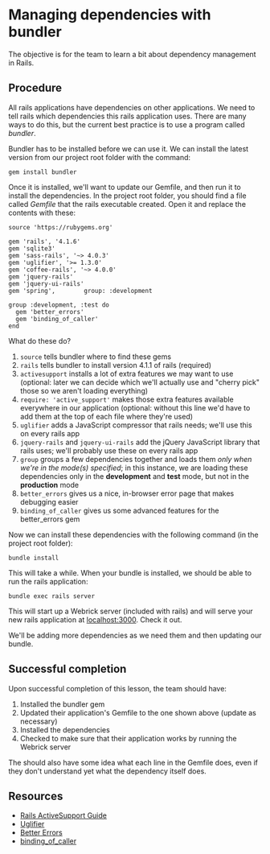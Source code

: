# Managing dependencies with bundler

The objective is for the team to learn a bit about dependency management in Rails.

## Procedure

All rails applications have dependencies on other applications. We need to tell rails which dependencies this rails application uses. There are many ways to do this, but the current best practice is to use a program called *bundler*.

Bundler has to be installed before we can use it. We can install the latest version from our project root folder with the command:

`gem install bundler`

Once it is installed, we'll want to update our Gemfile, and then run it to install the dependencies. In the project root folder, you should find a file called *Gemfile* that the rails executable created. Open it and replace the contents with these:

    source 'https://rubygems.org'

    gem 'rails', '4.1.6'
    gem 'sqlite3'
    gem 'sass-rails', '~> 4.0.3'
    gem 'uglifier', '>= 1.3.0'
    gem 'coffee-rails', '~> 4.0.0'
    gem 'jquery-rails'
    gem 'jquery-ui-rails'
    gem 'spring',        group: :development

    group :development, :test do
      gem 'better_errors'
      gem 'binding_of_caller'
    end

What do these do?

1. `source` tells bundler where to find these gems
2. `rails` tells bundler to install version 4.1.1 of rails (required)
3. `activesupport` installs a lot of extra features we may want to use (optional: later we can decide which we'll actually use and "cherry pick" those so we aren't loading everything)
4. `require: 'active_support'` makes those extra features available everywhere in our application (optional: without this line we'd have to add them at the top of each file where they're used)
5. `uglifier` adds a JavaScript compressor that rails needs; we'll use this on every rails app
6. `jquery-rails` and `jquery-ui-rails` add the jQuery JavaScript library that rails uses; we'll probably use these on every rails app
7. `group` groups a few dependencies together and loads them *only when we're in the mode(s) specified*; in this instance, we are loading these dependencies only in the **development** and **test** mode, but not in the **production** mode
8. `better_errors` gives us a nice, in-browser error page that makes debugging easier
9. `binding_of_caller` gives us some advanced features for the better_errors gem

Now we can install these dependencies with the following command (in the project root folder):

`bundle install`

This will take a while. When your bundle is installed, we should be able to run the rails application:

`bundle exec rails server`

This will start up a Webrick server (included with rails) and will serve your new rails application at  [localhost:3000](http://localhost:3000/). Check it out.

We'll be adding more dependencies as we need them and then updating our bundle.

## Successful completion

Upon successful completion of this lesson, the team should have:

1. Installed the bundler gem
2. Updated their application's Gemfile to the one shown above (update as necessary)
3. Installed the dependencies
4. Checked to make sure that their application works by running the Webrick server

The should also have some idea what each line in the Gemfile does, even if they don't understand yet what the dependency itself does.

## Resources

* [Rails ActiveSupport Guide](http://guides.rubyonrails.org/active_support_core_extensions.html)
* [Uglifier](https://github.com/lautis/uglifier)
* [Better Errors](https://github.com/charliesome/better_errors)
* [binding_of_caller](https://github.com/banister/binding_of_caller)